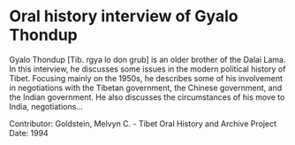 # Oral history interview of Gyalo Thondup


Gyalo Thondup [Tib. rgya lo don grub] is an older brother of the Dalai Lama. In this interview, he discusses some issues in the modern political history of Tibet. Focusing mainly on the 1950s, he describes some of his involvement in negotiations with the Tibetan government, the Chinese government, and the Indian government. He also discusses the circumstances of his move to India, negotiations...


Contributor:
                        Goldstein, Melvyn C. - Tibet Oral History and Archive Project  
Date:
1994  
